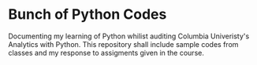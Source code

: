 # Bunch of Python Codes

Documenting my learning of Python whilist auditing Columbia Univeristy's Analytics with Python. This repository shall include sample codes from classes and my response to assigments given in the course. 
